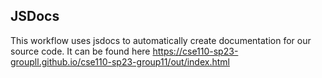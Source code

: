 ## JSDocs 
This workflow uses jsdocs to automatically create documentation for our source code. It can be found here https://cse110-sp23-groupll.github.io/cse110-sp23-group11/out/index.html